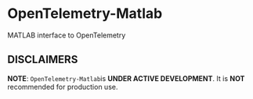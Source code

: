 # OpenTelemetry-Matlab
MATLAB interface to OpenTelemetry

## DISCLAIMERS
**NOTE**: `OpenTelemetry-Matlab`is **UNDER ACTIVE DEVELOPMENT**. It is **NOT** recommended for production use.
